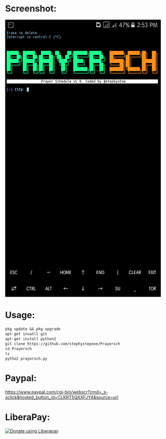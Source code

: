 # Screenshot:
![](./Screenshoot.png)
# Usage:
```
pkg update && pkg upgrade
apt-get insatll git
apt-get install python2
git clone https://github.com/stephystepexe/Prayersch
cd Prayersch
ls
pytho2 prayersch.py
```
# Paypal:
https://www.paypal.com/cgi-bin/webscr?cmd=_s-xclick&hosted_button_id=CLKRT5QXXFJY4&source=url
# LiberaPay:
<noscript><a href="https://liberapay.com/stepbystepexe/donate"><img alt="Donate using Liberapay" src="https://liberapay.com/assets/widgets/donate.svg"></a></noscript>

